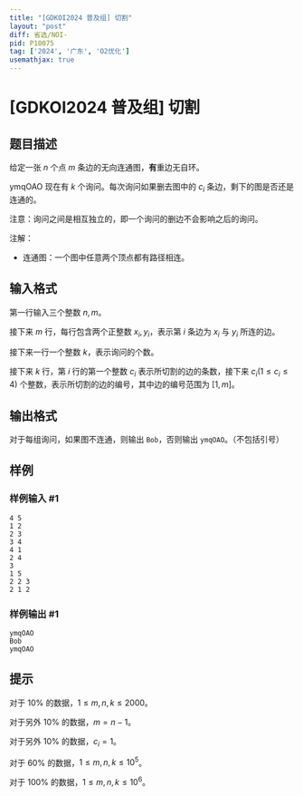 ```yaml
---
title: "[GDKOI2024 普及组] 切割"
layout: "post"
diff: 省选/NOI-
pid: P10075
tag: ['2024', '广东', 'O2优化']
usemathjax: true
---
```


# [GDKOI2024 普及组] 切割
## 题目描述

给定一张 $n$ 个点 $m$ 条边的无向连通图，**有**重边无自环。

ymqOAO 现在有 $k$ 个询问。每次询问如果删去图中的 $c_i$ 条边，剩下的图是否还是连通的。

注意：询问之间是相互独立的，即一个询问的删边不会影响之后的询问。

注解：
- 连通图：一个图中任意两个顶点都有路径相连。
## 输入格式

第一行输入三个整数 $n, m$。

接下来 $m$ 行，每行包含两个正整数 $x_i, y_i$，表示第 $i$ 条边为 $x_i$ 与 $y_i$ 所连的边。

接下来一行一个整数 $k$，表示询问的个数。

接下来 $k$ 行，第 $i$ 行的第一个整数 $c_i$ 表示所切割的边的条数，接下来 $c_i(1 \leq c_i \leq 4)$ 个整数，表示所切割的边的编号，其中边的编号范围为 $[1, m]$。
## 输出格式

对于每组询问，如果图不连通，则输出 `Bob`，否则输出 `ymqOAO`。（不包括引号）
## 样例

### 样例输入 #1
```
4 5
1 2
2 3
3 4
4 1
2 4
3
1 5
2 2 3
2 1 2
```
### 样例输出 #1
```
ymqOAO
Bob
ymqOAO
```
## 提示

对于 $10\%$ 的数据，$1 \leq m, n, k \leq 2000$。

对于另外 $10\%$ 的数据，$m = n-1$。

对于另外 $10\%$ 的数据，$c_i = 1$。

对于 $60\%$ 的数据，$1 \leq m, n, k \leq 10^5$。

对于 $100\%$ 的数据，$1 \leq m, n, k \leq 10^6$。
